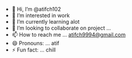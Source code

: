 - 👋 Hi, I’m @atifch102
- 👀 I’m interested in work
- 🌱 I’m currently learning alot
- 💞️ I’m looking to collaborate on project ...
- 📫 How to reach me ... atifch9994@gmail.com
- 😄 Pronouns: ... atif
- ⚡ Fun fact: ... chill

<!---
atifch102/atifch102 is a ✨ special ✨ repository because its `README.md` (this file) appears on your GitHub profile.
You can click the Preview link to take a look at your changes.
--->
